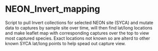 # NEON_Invert_mapping
Script to pull Invert collections for selected NEON site (SYCA) and mutate data to captures by sample site over time, will then find lat/long locations and make leaflet map with corresponding captures over the top to view most captured species. Exact locations not known so are alterd to other known SYCA lat/long points to help spead out capture view.
